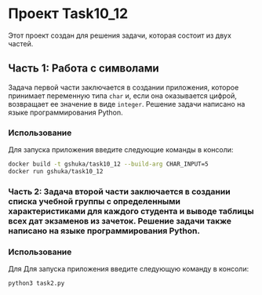 # Проект Task10_12

Этот проект создан для решения задачи, которая состоит из двух частей.

## Часть 1: Работа с символами

Задача первой части заключается в создании приложения, которое принимает переменную типа `char` и, если она оказывается цифрой, возвращает ее значение в виде `integer`. Решение задачи написано на языке программирования Python.

### Использование

Для запуска приложения введите следующие команды в консоли:

```bash
docker build -t gshuka/task10_12 --build-arg CHAR_INPUT=5 
docker run gshuka/task10_12
```
### Часть 2: Задача второй части заключается в создании списка учебной группы с определенными характеристиками для каждого студента и выводе таблицы всех дат экзаменов из зачеток. Решение задачи также написано на языке программирования Python.

### Использование

Для Для запуска приложения введите следующую команду в консоли:

```bash
python3 task2.py
```
